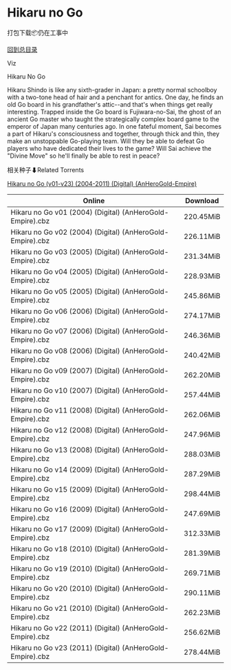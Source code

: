 # Hikaru no Go

打包下载📦仍在工事中

[回到总目录](/Catalogs.md)

Viz

Hikaru No Go

Hikaru Shindo is like any sixth-grader in Japan: a pretty normal schoolboy with a two-tone head of hair and a penchant for antics. One day, he finds an old Go board in his grandfather's attic--and that's when things get really interesting. Trapped inside the Go board is Fujiwara-no-Sai, the ghost of an ancient Go master who taught the strategically complex board game to the emperor of Japan many centuries ago. In one fateful moment, Sai becomes a part of Hikaru's consciousness and together, through thick and thin, they make an unstoppable Go-playing team. Will they be able to defeat Go players who have dedicated their lives to the game? Will Sai achieve the "Divine Move" so he'll finally be able to rest in peace? 





相关种子⬇Related Torrents

[Hikaru no Go (v01-v23) (2004-2011) (Digital) (AnHeroGold-Empire)](https://github.com/alicewish/markdown/blob/master/torrent/Hikaru-no-Go--v01-v23---2004-2011---Digital---AnHeroGold-Empire.md)

Online | Download
--- | ---
Hikaru no Go v01 (2004) (Digital) (AnHeroGold-Empire).cbz | 220.45MiB
Hikaru no Go v02 (2004) (Digital) (AnHeroGold-Empire).cbz | 226.11MiB
Hikaru no Go v03 (2005) (Digital) (AnHeroGold-Empire).cbz | 231.34MiB
Hikaru no Go v04 (2005) (Digital) (AnHeroGold-Empire).cbz | 228.93MiB
Hikaru no Go v05 (2005) (Digital) (AnHeroGold-Empire).cbz | 245.86MiB
Hikaru no Go v06 (2006) (Digital) (AnHeroGold-Empire).cbz | 274.17MiB
Hikaru no Go v07 (2006) (Digital) (AnHeroGold-Empire).cbz | 246.36MiB
Hikaru no Go v08 (2006) (Digital) (AnHeroGold-Empire).cbz | 240.42MiB
Hikaru no Go v09 (2007) (Digital) (AnHeroGold-Empire).cbz | 262.20MiB
Hikaru no Go v10 (2007) (Digital) (AnHeroGold-Empire).cbz | 257.44MiB
Hikaru no Go v11 (2008) (Digital) (AnHeroGold-Empire).cbz | 262.06MiB
Hikaru no Go v12 (2008) (Digital) (AnHeroGold-Empire).cbz | 247.96MiB
Hikaru no Go v13 (2008) (Digital) (AnHeroGold-Empire).cbz | 288.03MiB
Hikaru no Go v14 (2009) (Digital) (AnHeroGold-Empire).cbz | 287.29MiB
Hikaru no Go v15 (2009) (Digital) (AnHeroGold-Empire).cbz | 298.44MiB
Hikaru no Go v16 (2009) (Digital) (AnHeroGold-Empire).cbz | 247.69MiB
Hikaru no Go v17 (2009) (Digital) (AnHeroGold-Empire).cbz | 312.33MiB
Hikaru no Go v18 (2010) (Digital) (AnHeroGold-Empire).cbz | 281.39MiB
Hikaru no Go v19 (2010) (Digital) (AnHeroGold-Empire).cbz | 269.71MiB
Hikaru no Go v20 (2010) (Digital) (AnHeroGold-Empire).cbz | 290.11MiB
Hikaru no Go v21 (2010) (Digital) (AnHeroGold-Empire).cbz | 262.23MiB
Hikaru no Go v22 (2011) (Digital) (AnHeroGold-Empire).cbz | 256.62MiB
Hikaru no Go v23 (2011) (Digital) (AnHeroGold-Empire).cbz | 278.44MiB